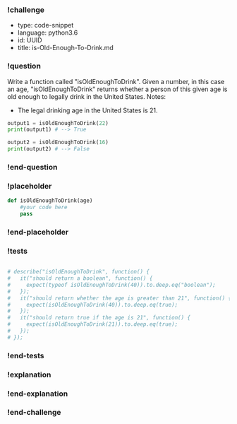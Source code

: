 ### !challenge

* type: code-snippet
* language: python3.6
* id: UUID
* title: is-Old-Enough-To-Drink.md

### !question

Write a function called "isOldEnoughToDrink".
Given a number, in this case an age, "isOldEnoughToDrink" returns whether a person of this given age is old enough to legally drink in the United States.
Notes:
* The legal drinking age in the United States is 21.

```python
output1 = isOldEnoughToDrink(22)
print(output1) # --> True

output2 = isOldEnoughToDrink(16)
print(output2) # --> False
```

### !end-question

### !placeholder

```python
def isOldEnoughToDrink(age)
    #your code here
    pass
```

### !end-placeholder

### !tests

```python

# describe("isOldEnoughToDrink", function() {
#   it("should return a boolean", function() {
#     expect(typeof isOldEnoughToDrink(40)).to.deep.eq("boolean");
#   });
#   it("should return whether the age is greater than 21", function() {
#     expect(isOldEnoughToDrink(40)).to.deep.eq(true);
#   });
#   it("should return true if the age is 21", function() {
#     expect(isOldEnoughToDrink(21)).to.deep.eq(true);
#   });
# });

```

### !end-tests

### !explanation

### !end-explanation

### !end-challenge
